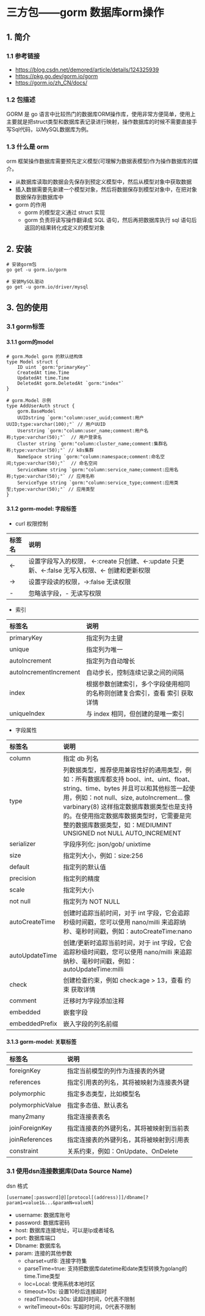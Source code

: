 # 三方包——gorm 数据库orm操作

## 1. 简介

### 1.1 参考链接

- https://blog.csdn.net/demored/article/details/124325939
- https://pkg.go.dev/gorm.io/gorm
- https://gorm.io/zh_CN/docs/

### 1.2 包描述

GORM 是 go 语言中比较热门的数据库ORM操作库，使用非常方便简单，使用上主要就是把struct类型和数据库表记录进行映射，操作数据库的时候不需要直接手写Sql代码，以MySQL数据库为例。

### 1.3 什么是 orm

orm 框架操作数据库需要预先定义模型(可理解为数据表模型)作为操作数据库的媒介。

- 从数据库读取的数据会先保存到预定义模型中，然后从模型对象中获取数据
- 插入数据需要先新建一个模型对象，然后将数据保存到模型对象中，在把对象数据保存到数据库中
- gorm 的作用
    - gorm 的模型定义通过 struct 实现
    - gorm 负责将读写操作翻译成 SQL 语句，然后再把数据库执行 sql 语句后返回的结果转化成定义的模型对象

## 2. 安装

```shell
# 安装gorm包
go get -u gorm.io/gorm

# 安装MySQL驱动
go get -u gorm.io/driver/mysql
```

## 3. 包的使用

### 3.1 gorm标签

#### 3.1.1 gorm的model

```text
# gorm.Model gorm 的默认结构体
type Model struct {
    ID uint `gorm:"primaryKey"`
    CreatedAt time.Time
    UpdatedAt time.Time
    DeletedAt gorm.DeletedAt `gorm:"index"`
}

# gorm.Model 示例
type AddUserAuth struct {
    gorm.BaseModel
    UUIDstring `gorm:"column:user_uuid;comment:用户UUID;type:varchar(100);"` // 用户UUID
    Userstring `gorm:"column:user_name;comment:用户名称;type:varchar(50);"`  // 用户登录名
    Cluster string `gorm:"column:cluster_name;comment:集群名称;type:varchar(50);"` // k8s集群
    NameSpace string `gorm:"column:namespace;comment:命名空间;type:varchar(50);"`  // 命名空间
    ServiceName string `gorm:"column:service_name;comment:应用名称;type:varchar(50);"` // 应用名称
    ServiceType string `gorm:"column:service_type;comment:应用类型;type:varchar(50);"` // 应用类型
}
```

#### 3.1.2 gorm-model: 字段标签

- curl 权限控制

| 标签名 | 说明 |
|:---|:---|
| <- | 设置字段写入的权限， <-:create 只创建、<-:update 只更新、<-:false 无写入权限、<- 创建和更新权限 |
| -> | 设置字段读的权限，->:false 无读权限 |
| - | 忽略该字段，- 无读写权限 |

- 索引

| 标签名 | 说明 |
|:---|:---|
| primaryKey | 指定列为主键 |
| unique | 指定列为唯一 |
| autoIncrement | 指定列为自动增长 |
| autoIncrementIncrement | 自动步长，控制连续记录之间的间隔 |
| index | 根据参数创建索引，多个字段使用相同的名称则创建复合索引，查看 索引 获取详情|
| uniqueIndex | 与 index 相同，但创建的是唯一索引 |

- 字段属性

| 标签名            | 说明                                                                                                                                                                                                                             |
|:---------------|:-------------------------------------------------------------------------------------------------------------------------------------------------------------------------------------------------------------------------------|
| column         | 指定 db 列名                                                                                                                                                                                                                       |
| type           | 列数据类型，推荐使用兼容性好的通用类型，例如：所有数据库都支持 bool、int、uint、float、string、time、bytes 并且可以和其他标签一起使用，例如：not null、size, autoIncrement… 像 varbinary(8) 这样指定数据库数据类型也是支持的。在使用指定数据库数据类型时，它需要是完整的数据库数据类型，如：MEDIUMINT UNSIGNED not NULL AUTO_INCREMENT |
| serializer     | 字段序列化: json/gob/ unixtime                                                                                                                                                                                                             |
| size           | 指定列大小，例如：size:256                                                                                                                                                                                                              |
| default        | 指定列的默认值                                                                                                                                                                                                                        |
| precision      | 指定列的精度                                                                                                                                                                                                                         |
| scale          | 指定列大小                                                                                                                                                                                                                          |
| not null       | 指定列为 NOT NULL                                                                                                                                                                                                                  |
| autoCreateTime | 创建时追踪当前时间，对于 int 字段，它会追踪秒级时间戳，您可以使用 nano/milli 来追踪纳秒、毫秒时间戳，例如：autoCreateTime:nano                                                                                                                                              |
| autoUpdateTime | 创建/更新时追踪当前时间，对于 int 字段，它会追踪秒级时间戳，您可以使用 nano/milli 来追踪纳秒、毫秒时间戳，例如：autoUpdateTime:milli                                                                                                                                          |
| check          | 创建检查约束，例如 check:age > 13，查看 约束 获取详情                                                                                                                                                                                            |
| comment        | 迁移时为字段添加注释                                                                                                                                                                                                                     |
| embedded       | 嵌套字段                                                                                                                                                                                                                           |
| embeddedPrefix | 嵌入字段的列名前缀                                                                                                                                                                                                                      |

#### 3.1.3 gorm-model: 关联标签

| 标签名 | 说明 |
|:---|:---|
| foreignKey | 指定当前模型的列作为连接表的外键 |
| references | 指定引用表的列名，其将被映射为连接表外键 |
| polymorphic | 指定多态类型，比如模型名 |
| polymorphicValue | 指定多态值、默认表名 |
| many2many | 指定连接表表名 |
| joinForeignKey | 指定连接表的外键列名，其将被映射到当前表 |
| joinReferences | 指定连接表的外键列名，其将被映射到引用表 |
| constraint | 关系约束，例如：OnUpdate、OnDelete |

### 3.1 使用dsn连接数据库(Data Source Name)

dsn 格式

```
[username[:password]@][protocol[(address)]]/dbname[?param1=value1&...&paramN=valueN]
```

- username: 数据库账号
- password: 数据库密码
- host: 数据库连接地址，可以是Ip或者域名
- port: 数据库端口
- Dbname: 数据库名
- param: 连接的其他参数
    - charset=utf8: 连接字符集
    - parseTime=true: 支持把数据库datetime和date类型转换为golang的time.Time类型
    - loc=Local: 使用系统本地时区
    - timeout=10s: 设置10秒后连接超时
    - readTimeout=30s: 读超时时间，0代表不限制
    - writeTimeout=60s: 写超时时间，0代表不限制




